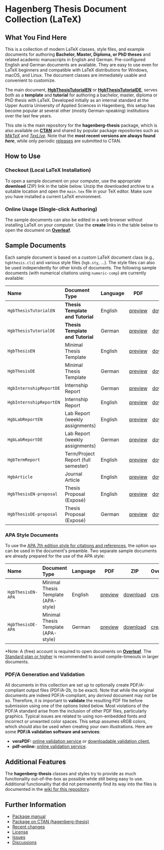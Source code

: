 # Hagenberg Thesis Document Collection (LaTeX)

## What You Find Here

This is a collection of modern LaTeX classes, style files, and example documents for authoring **Bachelor, Master, Diploma, or PhD theses** and related academic manuscripts in English and German.
Pre-configured English and German documents are available. They are easy to use even for LaTeX beginners and compatible with LaTeX distributions for Windows, macOS, and Linux. The document classes are immediately usable and convenient to customize.

The main document, [**HgbThesisTutorialEN**](https://github.com/Digital-Media/HagenbergThesis/raw/main/documents/HgbThesisTutorialEN/main.pdf) or [**HgbThesisTutorialDE**](https://github.com/Digital-Media/HagenbergThesis/raw/main/documents/HgbThesisTutorialDE/main.pdf), serves both as a **template** and **tutorial** for authoring a bachelor, master, diploma or PhD thesis with LaTeX. 
Developed initially as an internal standard at the Upper Austria University of Applied Sciences in Hagenberg, this setup has become popular at several other (mostly German-speaking) institutions over the last few years.

This site is the main repository for the **hagenberg-thesis** package, which is also available on **[CTAN](https://ctan.org/pkg/hagenberg-thesis)** and shared by popular package repositories such as [*MikTeX*](https://miktex.org/) and [*TexLive*](https://www.tug.org/texlive/).
Note that the **most recent versions are always found *here***, while only periodic [releases](https://github.com/Digital-Media/HagenbergThesis/releases) are submitted to CTAN.


## How to Use

### Checkout (Local LaTeX Installation)

To open a sample document on your computer, use the appropriate **download** (ZIP) link in the table below.
Unzip the downloaded archive to a suitable location and open the `main.tex` file in your TeX editor.
Make sure you have installed a current LaTeX environment.

### Online Usage (Single-click Authoring)

The sample documents can also be edited in a web browser without installing LaTeX on your computer.
Use the **create** links in the table below to open the document on **[Overleaf](https://www.overleaf.com/)**.


## Sample Documents

Each sample document is based on a custom LaTeX document class (e.g., ``hgbthesis.cls``) and various style files  (``hgb.sty``, ...). The style files can also be used independently for other kinds of documents.
The following sample documents (with numerical citations using `numeric-comp`) are currently available:

| Name                   | Document Type                       | Language | PDF                                                                                                            | ZIP                                                                                                      | Overleaf\*                                                                                                                                    |
|:-----------------------|:------------------------------------|----------|----------------------------------------------------------------------------------------------------------------|----------------------------------------------------------------------------------------------------------|-----------------------------------------------------------------------------------------------------------------------------------------------|
| `HgbThesisTutorialEN`  | **Thesis Template and Tutorial**    | English  | [preview](https://github.com/Digital-Media/HagenbergThesis/raw/main/documents/HgbThesisTutorialEN/main.pdf)    | [download](https://github.com/Digital-Media/HagenbergThesis/raw/main/download/HgbThesisTutorialEN.zip)   | [create](https://www.overleaf.com/docs?snip_uri=https://github.com/Digital-Media/HagenbergThesis/raw/main/download/HgbThesisTutorialEN.zip)   |
| `HgbThesisTutorialDE`  | **Thesis Template and Tutorial**    | German   | [preview](https://github.com/Digital-Media/HagenbergThesis/raw/main/documents/HgbThesisTutorialDE/main.pdf)    | [download](https://github.com/Digital-Media/HagenbergThesis/raw/main/download/HgbThesisTutorialDE.zip)   | [create](https://www.overleaf.com/docs?snip_uri=https://github.com/Digital-Media/HagenbergThesis/raw/main/download/HgbThesisTutorialDE.zip)   |
| `HgbThesisEN`          | Minimal Thesis Template             | English  | [preview](https://github.com/Digital-Media/HagenbergThesis/raw/main/documents/HgbThesisEN/main.pdf)            | [download](https://github.com/Digital-Media/HagenbergThesis/raw/main/download/HgbThesisEN.zip)           | [create](https://www.overleaf.com/docs?snip_uri=https://github.com/Digital-Media/HagenbergThesis/raw/main/download/HgbThesisEN.zip)           |
| `HgbThesisDE`          | Minimal Thesis Template             | German   | [preview](https://github.com/Digital-Media/HagenbergThesis/raw/main/documents/HgbThesisDE/main.pdf)            | [download](https://github.com/Digital-Media/HagenbergThesis/raw/main/download/HgbThesisDE.zip)           | [create](https://www.overleaf.com/docs?snip_uri=https://github.com/Digital-Media/HagenbergThesis/raw/main/download/HgbThesisDE.zip)           |
| `HgbInternshipReportDE` | Internship Report                   | German   | [preview](https://github.com/Digital-Media/HagenbergThesis/raw/main/documents/HgbInternshipReportDE/main.pdf) | [download](https://github.com/Digital-Media/HagenbergThesis/raw/main/download/HgbInternshipReportDE.zip) | [create](https://www.overleaf.com/docs?snip_uri=https://github.com/Digital-Media/HagenbergThesis/raw/main/download/HgbInternshipReportDE.zip) |
| `HgbInternshipReportEN` | Internship Report                   | English  | [preview](https://github.com/Digital-Media/HagenbergThesis/raw/main/documents/HgbInternshipReportEN/main.pdf) | [download](https://github.com/Digital-Media/HagenbergThesis/raw/main/download/HgbInternshipReportEN.zip) | [create](https://www.overleaf.com/docs?snip_uri=https://github.com/Digital-Media/HagenbergThesis/raw/main/download/HgbInternshipReportEN.zip) |
| `HgbLabReportEN`       | Lab Report (weekly assignments)     | English  | [preview](https://github.com/Digital-Media/HagenbergThesis/raw/main/documents/HgbLabReportEN/main.pdf)         | [download](https://github.com/Digital-Media/HagenbergThesis/raw/main/download/HgbLabReportEN.zip)        | [create](https://www.overleaf.com/docs?snip_uri=https://github.com/Digital-Media/HagenbergThesis/raw/main/download/HgbLabReportEN.zip)        |
| `HgbLabReportDE`       | Lab Report (weekly assignments)     | German   | [preview](https://github.com/Digital-Media/HagenbergThesis/raw/main/documents/HgbLabReportDE/main.pdf)         | [download](https://github.com/Digital-Media/HagenbergThesis/raw/main/download/HgbLabReportDE.zip)        | [create](https://www.overleaf.com/docs?snip_uri=https://github.com/Digital-Media/HagenbergThesis/raw/main/download/HgbLabReportDE.zip)        |
| `HgbTermReport`        | Term/Project Report (full semester) | English  | [preview](https://github.com/Digital-Media/HagenbergThesis/raw/main/documents/HgbTermReport/main.pdf)          | [download](https://github.com/Digital-Media/HagenbergThesis/raw/main/download/HgbTermReport.zip)         | [create](https://www.overleaf.com/docs?snip_uri=https://github.com/Digital-Media/HagenbergThesis/raw/main/download/HgbTermReport.zip)         |
| `HgbArticle`           | Journal Article                     | English  | [preview](https://github.com/Digital-Media/HagenbergThesis/raw/main/documents/HgbArticle/main.pdf)             | [download](https://github.com/Digital-Media/HagenbergThesis/raw/main/download/HgbArticle.zip)            | [create](https://www.overleaf.com/docs?snip_uri=https://github.com/Digital-Media/HagenbergThesis/raw/main/download/HgbArticle.zip)            |
| `HgbThesisEN-proposal` | Thesis Proposal (Exposé)            | English  | [preview](https://github.com/Digital-Media/HagenbergThesis/raw/main/documents/HgbThesisEN-proposal/main.pdf)   | [download](https://github.com/Digital-Media/HagenbergThesis/raw/main/download/HgbThesisEN-proposal.zip)  | [create](https://www.overleaf.com/docs?snip_uri=https://github.com/Digital-Media/HagenbergThesis/raw/main/download/HgbThesisEN-proposal.zip)  |
| `HgbThesisDE-proposal` | Thesis Proposal (Exposé)            | German   | [preview](https://github.com/Digital-Media/HagenbergThesis/raw/main/documents/HgbThesisDE-proposal/main.pdf)   | [download](https://github.com/Digital-Media/HagenbergThesis/raw/main/download/HgbThesisDE-proposal.zip)  | [create](https://www.overleaf.com/docs?snip_uri=https://github.com/Digital-Media/HagenbergThesis/raw/main/download/HgbThesisDE-proposal.zip)  |

### APA Style Documents

To use the [APA 7th edition style for citations and references](https://apastyle.apa.org/style-grammar-guidelines/references/), the option `apa` can be used in the document's preamble. Two separate sample documents are already prepared for the use of the APA style:

| Name              | Document Type                       | Language | PDF                                                                                                     | ZIP                                                                                                 | Overleaf\*                                                                                                                               |
|:------------------|:------------------------------------|----------|---------------------------------------------------------------------------------------------------------|-----------------------------------------------------------------------------------------------------|------------------------------------------------------------------------------------------------------------------------------------------|
| `HgbThesisEN-APA` | Minimal Thesis Template (APA-style) | English  | [preview](https://github.com/Digital-Media/HagenbergThesis/raw/main/documents/HgbThesisEN-APA/main.pdf) | [download](https://github.com/Digital-Media/HagenbergThesis/raw/main/download/HgbThesisEN-APA.zip) | [create](https://www.overleaf.com/docs?snip_uri=https://github.com/Digital-Media/HagenbergThesis/raw/main/download/HgbThesisEN-APA.zip) |
| `HgbThesisDE-APA` | Minimal Thesis Template (APA-style) | German   | [preview](https://github.com/Digital-Media/HagenbergThesis/raw/main/documents/HgbThesisDE-APA/main.pdf) | [download](https://github.com/Digital-Media/HagenbergThesis/raw/main/download/HgbThesisDE-APA.zip) | [create](https://www.overleaf.com/docs?snip_uri=https://github.com/Digital-Media/HagenbergThesis/raw/main/download/HgbThesisDE-APA.zip) |

\*Note: A (free) account is required to open documents on **[Overleaf](https://www.overleaf.com/)**. The [Standard plan or higher](https://www.overleaf.com/user/subscription/plans) is recommended to avoid compile-timeouts in larger documents.


### PDF/A Generation and Validation

All documents in this collection are set up to optionally create PDF/A-compliant output files (PDF/A-2b, to be exact).
Note that while the original documents are indeed PDF/A-compliant, any *derived* document may *not* be so. 
Therefore, it is important to **validate** the resulting PDF file before submission using one of the options listed below.
Most violations of the PDF/A standard arise from the inclusion of other PDF files, particularly graphics. 
Typical issues are related to using non-embedded fonts and incorrect or unwanted color spaces.
This setup assumes sRGB colors, which should also be used when creating your own illustrations. Here are some **PDF/A validation software and services**:

* **veraPDF:** [online validation service](https://demo.verapdf.org) or [downloadable validation client](https://verapdf.org/software),
* **pdf-online:** [online validation service](https://www.pdf-online.com/osa/validate.aspx).


## Additional Features

The **hagenberg-thesis** classes and styles try to provide as much functionality out-of-the-box as possible while still being easy to use. Additional functionality that did not permanently find its way into the files is documented in the [wiki for this repository](https://github.com/Digital-Media/HagenbergThesis/wiki).


## Further Information

* [Package manual](https://github.com/Digital-Media/HagenbergThesis/raw/main/documents/Manual/main.pdf)
* [Package on CTAN (hagenberg-thesis)](https://ctan.org/pkg/hagenberg-thesis)
* [Recent changes](CHANGELOG.md)
* [License](LICENSE.md)
* [Issues](https://github.com/Digital-Media/HagenbergThesis/issues)
* [Discussions](https://github.com/Digital-Media/HagenbergThesis/discussions)
